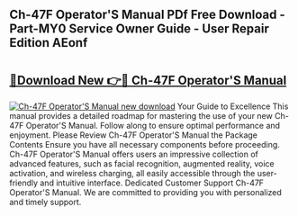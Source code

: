 ## Ch-47F Operator'S Manual PDf Free Download - Part-MY0 Service Owner Guide - User Repair Edition AEonf

# <h2><a href="http://bc99595.oget.top/?id=Ch-47F+Operator%27S+Manual">🔗Download New 👉🔴 Ch-47F Operator'S Manual</a></h2>

[![Ch-47F Operator'S Manual new download](https://i.imgur.com/5g1atiW.png)](http://bc99595.oget.top/?id=Ch-47F+Operator%27S+Manual)
Your Guide to Excellence This manual provides a detailed roadmap for mastering the use of your new Ch-47F Operator'S Manual. Follow along to ensure optimal performance and enjoyment. Please Review Ch-47F Operator'S Manual the Package Contents Ensure you have all necessary components before proceeding. Ch-47F Operator'S Manual offers users an impressive collection of advanced features, such as facial recognition, augmented reality, voice activation, and wireless charging, all easily accessible through the user-friendly and intuitive interface. Dedicated Customer Support Ch-47F Operator'S Manual. We are committed to providing you with personalized and timely support.
